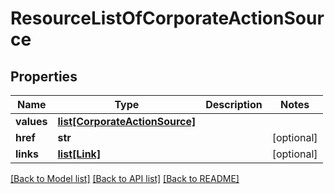 # ResourceListOfCorporateActionSource

## Properties
Name | Type | Description | Notes
------------ | ------------- | ------------- | -------------
**values** | [**list[CorporateActionSource]**](CorporateActionSource.md) |  | 
**href** | **str** |  | [optional] 
**links** | [**list[Link]**](Link.md) |  | [optional] 

[[Back to Model list]](../README.md#documentation-for-models) [[Back to API list]](../README.md#documentation-for-api-endpoints) [[Back to README]](../README.md)


